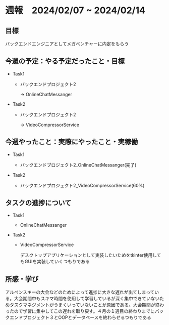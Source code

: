 # 週報　2024/02/07 ~ 2024/02/14

## 目標
バックエンドエンジニアとしてメガベンチャーに内定をもらう

## 今週の予定：やる予定だったこと・目標
- Task1
    - バックエンドプロジェクト2

        → OnlineChatMessanger
- Task2
    - バックエンドプロジェクト2

        → VideoCompressorService

## 今週やったこと：実際にやったこと・実稼働
- Task1
    - バックエンドプロジェクト2_OnlineChatMessanger(完了)

- Task2
    - バックエンドプロジェクト2_VideoCompressorService(60%) 

## タスクの進捗について
- Task1
    - OnlineChatMessanger
    
- Task2
    - VideoCompressorService

        デスクトップアプリケーションとして実装したいためをtkinter使用してもGUIを実装していくつもりである

## 所感・学び
アルペンスキーの大会などのためによって進捗に大きな遅れが出てしまっている。大会期間中もスキマ時間を使用して学習しているが深く集中できていないためタスクマネジメントがうまくいっていないことが原因である。大会期間が終わったので学習に集中してこの遅れを取り戻す。４月の１週目の終わりまでにバックエンドプロジェクト３とOOPとデータベースを終わらせるつもりである